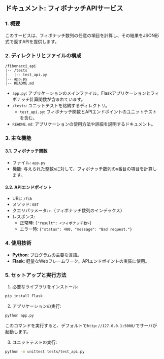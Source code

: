## ドキュメント: フィボナッチAPIサービス

### 1. 概要

このサービスは、フィボナッチ数列の任意の項目を計算し、その結果をJSON形式で返すAPIを提供します。

### 2. ディレクトリとファイルの構成

```
/fibonacci_api
|-- /tests
|   |-- test_api.py
|-- app.py
|-- README.md
```

- `app.py`: アプリケーションのメインファイル。Flaskアプリケーションとフィボナッチ計算関数が含まれています。
- `/tests`: ユニットテストを格納するディレクトリ。
  - `test_api.py`: フィボナッチ関数とAPIエンドポイントのユニットテストを含む。
- `README.md`: アプリケーションの使用方法や詳細を説明するドキュメント。

### 3. 主な機能

#### 3.1. フィボナッチ関数

- ファイル: `app.py`
- 機能: 与えられた整数`n`に対して、フィボナッチ数列の`n`番目の項目を計算します。

#### 3.2. APIエンドポイント

- URL: `/fib`
- メソッド: `GET`
- クエリパラメータ: `n`（フィボナッチ数列のインデックス）
- レスポンス: 
  - 正常時: `{"result": <フィボナッチ数>}`
  - エラー時: `{"status": 400, "message": "Bad request."}`

### 4. 使用技術

- **Python**: プログラムの主要な言語。
- **Flask**: 軽量なWebフレームワーク。APIエンドポイントの実装に使用。

### 5. セットアップと実行方法

1. 必要なライブラリをインストール:

```bash
pip install Flask
```

2. アプリケーションの実行:

```bash
python app.py
```

このコマンドを実行すると、デフォルトで`http://127.0.0.1:5000/`でサーバが起動します。

3. ユニットテストの実行:

```bash
python -m unittest tests/test_api.py
```
